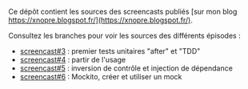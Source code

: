 Ce dépôt contient les sources des screencasts publiés [sur mon blog https://xnopre.blogspot.fr/](https://xnopre.blogspot.fr/).

Consultez les branches pour voir les sources des différents épisodes :
* [screencast#3](https://github.com/xnopre/screencasts/tree/screencast%233) : premier tests unitaires "after" et "TDD"
* [screencast#4](https://github.com/xnopre/screencasts/tree/screencast%234) : partir de l'usage
* [screencast#5](https://github.com/xnopre/screencasts/tree/screencast%235) : inversion de contrôle et injection de dépendance
* [screencast#6](https://github.com/xnopre/screencasts/tree/screencast%236) : Mockito, créer et utiliser un mock
